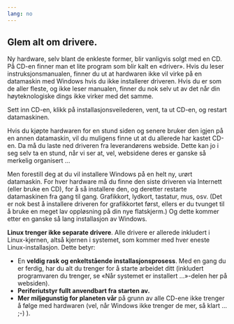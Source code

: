 ```yaml
---
lang: no
---
```





<h2>Glem alt om drivere.</h2>

Ny hardware, selv blant de enkleste former, blir vanligvis solgt med en CD. På CD-en finner man et lite program som blir kalt en «driver». Hvis du leser instruksjonsmanualen, finner du ut at hardwaren ikke vil virke på en datamaskin med Windows hvis du ikke installerer driveren. Hvis du er som de aller fleste, og ikke leser manualen, finner du nok selv ut av det når din høyteknologiske dings ikke virker med det samme.

Sett inn CD-en, klikk på installasjonsveilederen, vent, ta ut CD-en, og restart datamaskinen.

Hvis du kjøpte hardwaren for en stund siden og senere bruker den igjen på en annen datamaskin, vil du muligens finne ut at du allerede har kastet CD-en. Da må du laste ned driveren fra leverandørens webside. Dette kan jo i seg selv ta en stund, når vi ser at, vel, websidene deres er ganske så merkelig organisert …

Men forestill deg at du vil installere Windows på en helt ny, urørt datamaskin. For hver hardware må du finne den siste driveren via Internett (eller bruke en CD), for å så installere den, og deretter restarte datamaskinen fra gang til gang. Grafikkort, lydkort, tastatur, mus, osv. (Det er nok best å installere driveren for grafikkortet først, ellers er du tvunget til å bruke en meget lav oppløsning på din nye flatskjerm.) Og dette kommer etter en ganske så lang installasjon av Windows.

<b>Linux trenger ikke separate drivere</b>. Alle drivere er allerede inkludert i Linux-kjernen, altså kjernen i systemet, som kommer med hver eneste Linux-installasjon. Dette betyr:

<ul>
<li>En <b>veldig rask og enkeltstående installasjonsprosess</b>. Med en gang du er ferdig, har du alt du trenger for å starte arbeidet ditt (inkludert programvaren du trenger, se «Når systemet er installert …»-delen her på websiden).</li>
<li><b>Periferiutstyr fullt anvendbart fra starten av.</b></li>
<li><b>Mer miljøgunstig for planeten vår</b> på grunn av alle CD-ene ikke trenger å følge med hardwaren (vel, når Windows ikke trenger de mer, så klart … ;-) ).</li>
</ul>




